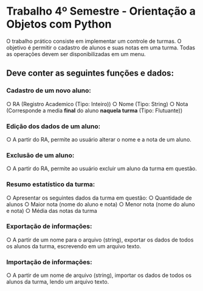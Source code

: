 # Trabalho 4º Semestre - Orientação a Objetos com Python 

O trabalho prático consiste em implementar um controle de turmas. O objetivo é
permitir o cadastro de alunos e suas notas em uma turma. Todas as operações devem ser
disponibilizadas em um menu.

## Deve conter as seguintes funções e dados:

### Cadastro de um novo aluno:
○ RA (Registro Academico (Tipo: Inteiro))
○ Nome (Tipo: String)
○ Nota (Corresponde a media **final** do aluno **naquela turma** (Tipo: Flutuante))

### Edição dos dados de um aluno:
○ A partir do RA, permite ao usuário alterar o nome e a nota de um aluno.

### Exclusão de um aluno:
○ A partir do RA, permite ao usuário excluir um aluno da turma em questão.

### Resumo estatístico da turma:
○ Apresentar os seguintes dados da turma em questão:
○ Quantidade de alunos
○ Maior nota (nome do aluno e nota)
○ Menor nota (nome do aluno e nota)
○ Média das notas da turma

### Exportação de informações:
○ A partir de um nome para o arquivo (string),
exportar os dados de todos os alunos da turma, escrevendo em um arquivo texto.

### Importação de informações:
○ A partir de um nome de arquivo (string), importar os dados de todos os alunos da turma, lendo um arquivo texto.

